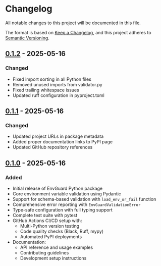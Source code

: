 # Changelog
All notable changes to this project will be documented in this file.

The format is based on [Keep a Changelog](https://keepachangelog.com/en/1.0.0/),
and this project adheres to [Semantic Versioning](https://semver.org/spec/v2.0.0.html).

## [0.1.2] - 2025-05-16
### Changed
- Fixed import sorting in all Python files
- Removed unused imports from validator.py
- Fixed trailing whitespace issues
- Updated ruff configuration in pyproject.toml

## [0.1.1] - 2025-05-16
### Changed
- Updated project URLs in package metadata
- Added proper documentation links to PyPI page
- Updated GitHub repository references

## [0.1.0] - 2025-05-16
### Added
- Initial release of EnvGuard Python package
- Core environment variable validation using Pydantic
- Support for schema-based validation with `load_env_or_fail` function
- Comprehensive error reporting with `EnvGuardValidationError`
- Type-safe configuration with full typing support
- Complete test suite with pytest
- GitHub Actions CI/CD setup with:
  - Multi-Python version testing
  - Code quality checks (Black, Ruff, mypy)
  - Automated PyPI deployments
- Documentation:
  - API reference and usage examples
  - Contributing guidelines
  - Development setup instructions

[0.1.2]: https://github.com/cschanhniem/EnvGuard/compare/v0.1.1...v0.1.2
[0.1.1]: https://github.com/cschanhniem/EnvGuard/compare/v0.1.0...v0.1.1
[0.1.0]: https://github.com/cschanhniem/EnvGuard/releases/tag/v0.1.0
